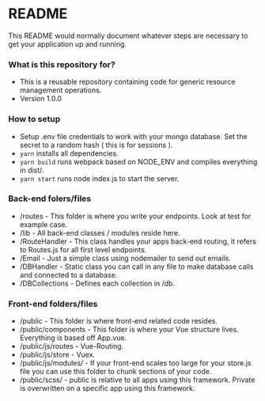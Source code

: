 # README #

This README would normally document whatever steps are necessary to get your application up and running.

### What is this repository for? ###

* This is a reusable repository containing code for generic resource management operations.
* Version 1.0.0

### How to setup ###

* Setup .env file credentials to work with your mongo database. Set the secret to a random hash ( this is for sessions ).
* `yarn` installs all dependencies.
* `yarn build` runs webpack based on NODE_ENV and compiles everything in dist/.
* `yarn start` runs node index.js to start the server.

### Back-end folers/files ###
* /routes - This folder is where you write your endpoints. Look at test for example case.
* /lib - All back-end classes / modules reside here.
* /RouteHandler - This class handles your apps back-end routing, it refers to Routes.js for all first level endpoints.
* /Email - Just a simple class using nodemailer to send out emails.
* /DBHandler - Static class you can call in any file to make database calls and connected to a database.
* /DBCollections - Defines each collection in /db.

### Front-end folders/files ###
* /public - This folder is where front-end related code resides.
* /public/components - This folder is where your Vue structure lives. Everything is based off App.vue.
* /public/js/routes - Vue-Routing.
* /public/js/store - Vuex.
* /public/js/modules/ - If your front-end scales too large for your store.js file you can use this folder to chunk sections of your code.
* /public/scss/ - public is relative to all apps using this framework. Private is overwritten on a specific app using this framework.